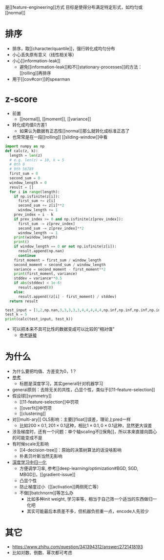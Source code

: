 是[[feature-engineering]]方式
目标是使得分布满足特定形式，如均匀或[[normal]]
# 排序
- 排序，取[[character/quantile]]，强行转化成均匀分布
- 小心丢失原有意义（线性相关等）
- 小心[[information-leak]]
  - 避免[[information-leak]]和不[[stationary-processes]]的方法：[[rolling]]再排序
- 用于[[cov#corr]]的spearman
# z-score
- 前置
  - [[normal]], [[moment]], [[variance]]
- 转化成均值0方差1
  - 如果认为数据有正态性[[normal]]那么就转化成标准正态了
- 也常常是在一段[[rolling]] [[sliding-window]]中看
```python
import numpy as np
def calc(z, k):
  length = len(z)
  # e.g. len(z) = 10, k = 5
  # 0th 0
  # 9th 56789
  first_sum = 0
  second_sum = 0
  window_length = 0
  result = []
  for i in range(length):
    if np.isfinite(z[i]):
      first_sum += z[i]
      second_sum += z[i]**2
      window_length += 1
    prev_index = i - k
    if prev_index >= 0 and np.isfinite(z[prev_index]):
      first_sum -= z[prev_index]
      second_sum -= z[prev_index]**2
      window_length -= 1
    print(window_length)
    print()
    if window_length == 0 or not np.isfinite(z[i]):
      result.append(np.nan)
      continue
    first_moment = first_sum / window_length
    second_moment = second_sum / window_length
    variance = second_moment - first_moment**2
    print(first_moment, variance)
    stddev = variance**0.5
    if abs(stddev) < 1e-6:
      result.append(0)
    else:
      result.append((z[i] - first_moment) / stddev)
  return result

test_input = [1,2,np.nan,3,3,3,3,3,4,4,4,4,4,np.inf,np.inf,np.inf,np.inf,np.inf,5]
test_k = 5
print(calc(test_input, test_k))
```
- 可以把本来不具可比性的数据变成可以比较的“相对值”
  - [参考链接](https://zh.wikipedia.org/wiki/Z-score)
# 为什么
- 为什么要把均值、方差变为0，1？
- [参考](https://blog.csdn.net/rope_/article/details/107826059)
  - 标题是深度学习，其实general针对机器学习
- general原则：去除无关的共性，凸显个性，类似于[[11-feature-selection]]
- 假设球[[symmetry]]
  - [[11-feature-selection]]中罚项
  - [[overfit]]中罚项
  - [[clustering]]
- 对[[multi-ary]] OLS影响：主要[[float]]误差，理论上pred一样
  - 比如$200\times 0.1, 201\times 0.1$这种，相比$1\times 0.1, 0\times 0.1$这种，显然更大误差
- 涉及梯度时，还有一个问题：单个轴scaling不[[保角]]，所以本来直接向圆心的可能变成不是
- 有时候scale无影响
  - [[4-decision-tree]]：原始的决策树算法的话没啥影响
  - 朴素贝叶斯当然无影响
- [深度学习中归一化](https://www.zhihu.com/question/293640354/answer/2078956333)
  - 方便调学习率, 参考[[deep-learning/optimization#BGD, SGD, MBGD]]，[[gradient-issue]]
  - 凸显个性
  - 防止梯度过小（[[activation]]两侧死亡等）
  - 不做[[batchnorm]]等怎么办
    - 比如多种init weight, 学习率等，相当于自己筛一个适当的东西做归一化吧
    - 其实可能最后本质差不多，但机器负担重一点，encode人先验少
# 其它
- https://www.zhihu.com/question/341394312/answer/2721418193
- 比如对数、倒数、幂次都可考虑